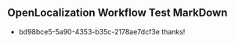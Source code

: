 ## OpenLocalization Workflow Test MarkDown
* bd98bce5-5a90-4353-b35c-2178ae7dcf3e thanks!

<!--HONumber=Aug16_HO5-->


